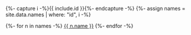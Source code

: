 {%- capture i -%}{{ include.id }}{%- endcapture -%}
{%- assign names = site.data.names | where: "id", i -%}

{%- for n in names -%}
<a href="#{{ n.id }}" data-toggle="tooltip" title="{{ n.text }}">{{ n.name }}</a>
{%- endfor -%}